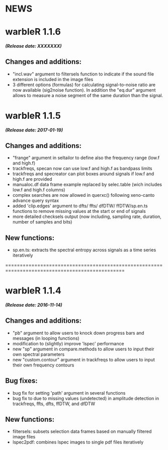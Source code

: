 # NEWS


# warbleR 1.1.6 
##### (Release date: XXXXXXX)

## Changes and additions:
* "incl.wav" argument to filtersels function to indicate if the sound file extension is included in the image files
* 3 different options (formulas) for calculating signal-to-noise ratio are now available (sig2noise function). In addition the "eq.dur" argument allows to measure a noise segment of the same duration than the signal.


# warbleR 1.1.5 
##### (Release date: 2017-01-19)

## Changes and additions:
* "frange" argument in seltailor to define also the frequency range (low.f and high.f)
* trackfreqs, specan now can use low.f and high.f as bandpass limits
* trackfreqs and specreator can plot boxes around signals if low.f and high.f are provided
* manualoc.df data frame example replaced by selec.table (wich includes low.f and high.f columns)
* complex searches are now allowed in querxc() following xeno-canto advance query syntax
* added 'clip.edges' argument to dfts/ ffts/ dfDTW/ ffDTW/sp.en.ts functions to remove missing values at the start or end of signals
* more detailed checksels output (now including, sampling rate, duration, number of samples and bits)

## New functions:

*  sp.en.ts: extracts the spectral entropy across signals as a time series iteratively


===============================================================================================

# warbleR 1.1.4 
##### (Release date: 2016-11-14)

## Changes and additions:

* "pb" argument to allow users to knock down progress bars and messages (in looping functions)
* modification to (slightly) improve 'lspec' performance 
* new "sp" argument in compare.methods to allow users to input their own spectral parameters
* new "custom.contour" argument in trackfreqs to allow users to input their own frequency contours 

## Bug fixes:

* bug fix for setting 'path' argument in several functions
* bug fix to due to missing values (undetected) in amplitude detection in trackfreqs, ffts, dfts, ffDTW, and dfDTW  
 
## New functions:

*  filtersels: subsets selection data frames based on manually filtered image files
*  lspec2pdf: combines lspec images to single pdf files iteratively


